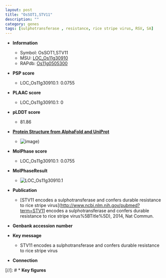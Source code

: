 ```yaml
---
layout: post
title: "OsSOT1,STV11"
description: ""
category: genes
tags: [sulphotransferase , resistance, rice stripe virus, RSV, SA]
---
```


* **Information**  
    + Symbol: OsSOT1,STV11  
    + MSU: [LOC_Os11g30910](http://rice.plantbiology.msu.edu/cgi-bin/ORF_infopage.cgi?orf=LOC_Os11g30910)  
    + RAPdb: [Os11g0505300](http://rapdb.dna.affrc.go.jp/viewer/gbrowse_details/irgsp1?name=Os11g0505300)  

* **PSP score**  
    + LOC_Os11g30910.1: 0.0755 

* **PLAAC score**  
    + LOC_Os11g30910.1: 0 

* **pLDDT score**
    + 81.86

* **[Protein Structure from AlphaFold and UniProt](https://www.uniprot.org/uniprotkb/A0A0P0Y2R7/entry#structure)**
    + ![image](https://ricepsp.github.io/images/A/AF-A0A0P0Y2R7-F1.png))

* **MolPhase score**
    + LOC_Os11g30910.1: 0.0755

* **MolPhaseResult**
    + ![LOC_Os11g30910.1](https://ricepsp.github.io/pictures/LOC_Os11g/LOC_Os11g30910.1.png)

* **Publication**  
    + [STV11 encodes a sulphotransferase and confers durable resistance to rice stripe virus](http://www.ncbi.nlm.nih.gov/pubmed?term=STV11 encodes a sulphotransferase and confers durable resistance to rice stripe virus%5BTitle%5D), 2014, Nat Commun.

* **Genbank accession number**  

* **Key message**  
    + STV11 encodes a sulphotransferase and confers durable resistance to rice stripe virus

* **Connection**  

[//]: # * **Key figures**  


